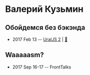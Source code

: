 # Валерий Кузьмин

## Обойдемся без бэкэнда
- 2017 Feb 13 -- [UralJS 2](https://www.youtube.com/watch?v=JrLv1UY2NLE&index=3)  | [:notebook:](http://slides.com/malcoriel/sls-at-uraljs/)  
## Waaaaasm?
- 2017 Sep 16-17 -- FrontTalks    
